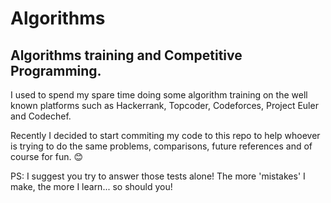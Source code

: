 # Algorithms

## Algorithms training and Competitive Programming.

I used to spend my spare time doing some algorithm training on the well known platforms such as Hackerrank, Topcoder, Codeforces, Project Euler and Codechef.

Recently I decided to start commiting my code to this repo to help whoever is trying to do the same problems, comparisons, future references and of course for fun. 😊

PS: I suggest you try to answer those tests alone! The more 'mistakes' I make,
the more I learn... so should you!
